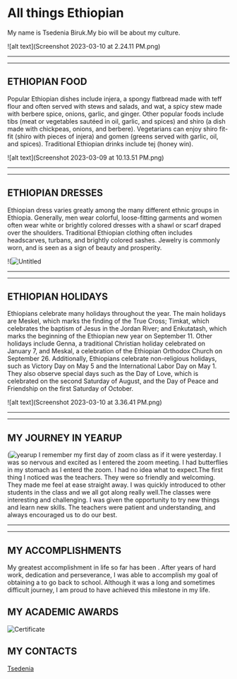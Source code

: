 # All things Ethiopian 
My name is Tsedenia Biruk.My bio will be about my culture.

![alt text](Screenshot 2023-03-10 at 2.24.11 PM.png)


 
---
---
## ETHIOPIAN FOOD 
Popular Ethiopian dishes include injera, a spongy flatbread made with teff flour and often served with stews and salads, and wat, a spicy stew made with berbere spice, onions, garlic, and ginger. Other popular foods include tibs (meat or vegetables sautéed in oil, garlic, and spices) and shiro (a dish made with chickpeas, onions, and berbere). Vegetarians can enjoy shiro fit-fit (shiro with pieces of injera) and gomen (greens served with garlic, oil, and spices). Traditional Ethiopian drinks include tej (honey win).

![alt text](Screenshot 2023-03-09 at 10.13.51 PM.png)

---
---

## ETHIOPIAN DRESSES 
Ethiopian dress varies greatly among the many different ethnic groups in Ethiopia. Generally, men wear colorful, loose-fitting garments and women often wear white or brightly colored dresses with a shawl or scarf draped over the shoulders. Traditional Ethiopian clothing often includes headscarves, turbans, and brightly colored sashes. Jewelry is commonly worn, and is seen as a sign of beauty and prosperity.

!(![Untitled](https://user-images.githubusercontent.com/127261209/226206283-6778ee9e-7696-4a53-ac48-720516056625.png)

---
---

## ETHIOPIAN HOLIDAYS 
Ethiopians celebrate many holidays throughout the year. The main holidays are Meskel, which marks the finding of the True Cross; Timkat, which celebrates the baptism of Jesus in the Jordan River; and Enkutatash, which marks the beginning of the Ethiopian new year on September 11. Other holidays include Genna, a traditional Christian holiday celebrated on January 7, and Meskal, a celebration of the Ethiopian Orthodox Church on September 26. 
Additionally, Ethiopians celebrate non-religious holidays, such as Victory Day on May 5 and the International Labor Day on May 1. They also observe special days such as the Day of Love, which is celebrated on the second Saturday of August, and the Day of Peace and Friendship on the first Saturday of October.

![alt text](Screenshot 2023-03-10 at 3.36.41 PM.png)

---
---

## MY JOURNEY IN YEARUP
(![yearup](https://user-images.githubusercontent.com/127261209/226205723-87df3ebd-37c0-4c99-b604-fb3b8b5df77e.jpg)
I remember my first day of zoom class as if it were yesterday. I was so nervous and excited as I entered the zoom meeting. I had butterflies in my stomach as I enterd the zoom. I had no idea what to expect.The first thing I noticed was the teachers. They were so friendly and welcoming. They made me feel at ease straight away. I was quickly introduced to other students in the class and we all got along really well.The classes were interesting and challenging. I was given the opportunity to try new things and learn new skills. The teachers were patient and understanding, and always encouraged us to do our best.

----
----

## MY ACCOMPLISHMENTS
My greatest accomplishment in life so far has been . After years of hard work, dedication and perseverance, I was able to accomplish my goal of obtaining a to go back to school. Although it was a long and sometimes difficult journey, I am proud to have achieved this milestone in my life.

## MY ACADEMIC AWARDS
![Certificate](https://user-images.githubusercontent.com/127261209/226206472-5fce7ec9-9791-4070-ab23-2c8a57c2ca32.jpg)


## MY CONTACTS
[Tsedenia](https://www.linkedin.com/in/tsedenia-biruk-744929268)
